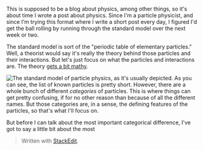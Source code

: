 This is supposed to be a blog about physics, among other things, so it's about time I wrote a post about physics. Since I'm a particle physicist, and since I'm trying this format where I write a short post every day, I figured I'd get the ball rolling by running through the standard model over the next week or two.

The standard model is sort of the "periodic table of elementary particles." Well, a theorist would say it's really the theory behind those particles and their interactions. But let's just focus on what the particles and interactions are. The theory [gets a bit mathy](https://tvtropes.org/pmwiki/pmwiki.php/Main/Understatement).

![The standard model of particle physics, as it's usually depicted.](https://upload.wikimedia.org/wikipedia/commons/0/00/Standard_Model_of_Elementary_Particles.svg)
As you can see, the list of known particles is pretty short. However, there are a whole bunch of different *categories* of particles. This is where things can get pretty confusing, if for no other reason than because of all the different names. But those categories are, in a sense, the defining features of the particles, so that's what I'll focus on.

But before I can talk about the most important categorical difference, I've got to say a little bit about the most 

> Written with [StackEdit](https://stackedit.io/).
<!--stackedit_data:
eyJoaXN0b3J5IjpbLTEyNzgyNjEzODMsLTE0MTIyOTE1NTAsLT
EzMDk0NTAwMTUsLTIwNzk4Mzk1MDQsNjE1OTk2MDI5XX0=
-->